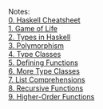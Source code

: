 Notes:\
[0. Haskell Cheatsheet](0.%20Haskell%20Cheatsheet.md)\
[1. Game of Life](1.%20Game%20of%20Life.md)\
[2. Types in Haskell](2.%20Types%20in%20Haskell.md)\
[3. Polymorphism](3.%20Polymorphism.md)\
[4. Type Classes](4.%20Type%20Classes.md)\
[5. Defining Functions](5.%20Defining%20Functions.md)\
[6. More Type Classes](6.%20More%20Type%20Classes.md)\
[7. List Comprehensions](7.%20List%20Comprehensions.md)\
[8. Recursive Functions](8.%20Recursive%20Functions.md)\
[9. Higher-Order Functions](9.%20Higher-Order%20Functions.md)
